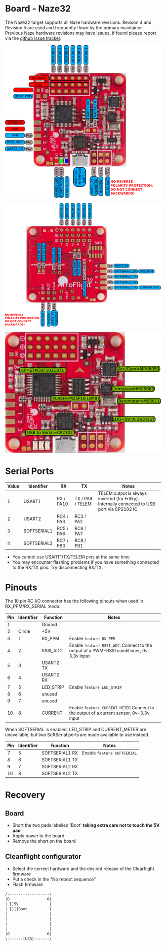 # Board - Naze32

The Naze32 target supports all Naze hardware revisions.  Revison 4 and Revision 5 are used and
frequently flown by the primary maintainer.  Previous Naze hardware revisions may have issues,
if found please report via the [github issue tracker](https://github.com/cleanflight/cleanflight/issues).

![Naze32 Top](Wiring/Naze32Top.png) 


![Naze32 Bottom](Wiring/Naze32Bottom.png)


![Naze32 IC](Wiring/Naze32ICDef.png)

# Serial Ports

| Value | Identifier   | RX         | TX                 | Notes                                                                                       |
| ----- | ------------ | ---------- | ------------------ | ------------------------------------------------------------------------------------------- |
| 1     | USART1       | RX  / PA10 | TX  / PA9 / TELEM  | TELEM output is always inverted (for FrSky). Internally connected to USB port via CP2102 IC |
| 2     | USART2       | RC4 / PA3  | RC3 / PA2          |                                                                                             |
| 3     | SOFTSERIAL1  | RC5 / PA6  | RC6 / PA7          |                                                                                             |
| 4     | SOFTSERIAL2  | RC7 / PB0  | RC8 / PB1          |                                                                                             |

* You cannot use USART1/TX/TELEM pins at the same time. 
* You may encounter flashing problems if you have something connected to the RX/TX pins.  Try disconnecting RX/TX.

# Pinouts

The 10 pin RC I/O connector has the following pinouts when used in RX_PPM/RX_SERIAL mode.

| Pin | Identifier | Function       | Notes                            |
| --- | ---------- | -------------- | -------------------------------- |
| 1   |            | Ground         |                                  |
| 2   | Circle     | +5V            |                                  |
| 3   | 1          | RX_PPM         | Enable `feature RX_PPM`          | 
| 4   | 2          | RSSI_ADC       | Enable `feature RSSI_ADC`.  Connect to the output of a PWM-RSSI conditioner, 0v-3.3v input | 
| 5   | 3          | USART2 TX      |                                  | 
| 6   | 4          | USART2 RX      |                                  | 
| 7   | 5          | LED_STRIP      | Enable `feature LED_STRIP`       |
| 8   | 6          | unused         |                                  |
| 9   | 7          | unused         |                                  |
| 10  | 8          | CURRENT        | Enable `feature CURRENT_METER`  Connect to the output of a current sensor, 0v-3.3v input |

When SOFTSERIAL is enabled, LED_STRIP and CURRENT_METER are unavailable, but two SoftSerial ports are made available to use instead.

| Pin | Identifier | Function       | Notes                            |
| --- | ---------- | -------------- | -------------------------------- |
| 7   | 5          | SOFTSERIAL1 RX | Enable `feature SOFTSERIAL`      |
| 8   | 6          | SOFTSERIAL1 TX |                                  |
| 9   | 7          | SOFTSERIAL2 RX |                                  |
| 10  | 8          | SOFTSERIAL2 TX |                                  |

# Recovery

## Board
+ Short the two pads labelled 'Boot' **taking extra care not to touch the 5V pad**
+ Apply power to the board
+ Remove the short on the board

## Cleanflight configurator
+ Select the correct hardware and the desired release of the Clearflight firmware
+ Put a check in the "No reboot sequence" 
+ Flash firmware

```
/-------------------\
|O                 O|
| []5V              |
| [][]Boot          |
|                   |
|                   |
|                   |
|                   |
|O                 O|
\-------[USB]-------/
```
